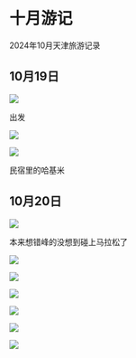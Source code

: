 # 十月游记

2024年10月天津旅游记录

## 10月19日

![](img/IMG_20241019_174709.webp)

出发

![](img/IMG_20241019_190846.webp)

![](img/IMG_20241019_221351.webp)

民宿里的哈基米

## 10月20日

![](img/IMG_20241020_092142.webp)

本来想错峰的没想到碰上马拉松了

![](img/IMG_20241020_105437.webp)

![](img/IMG_20241020_105946.webp)

![](img/IMG_20241020_112931.webp)

![](img/IMG_20241020_120235.webp)

![](img/IMG_20241020_121310.webp)

![](img/IMG_20241020_131909.webp)
